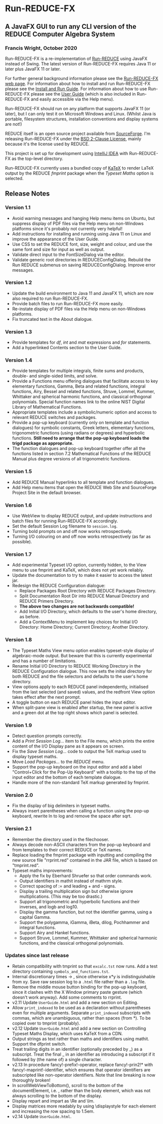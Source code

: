 # Run-REDUCE-FX

## A JavaFX GUI to run any CLI version of the REDUCE Computer Algebra System

### Francis Wright, October 2020

Run-REDUCE-FX is a re-implementation of
[Run-REDUCE](https://fjwright.github.io/Run-REDUCE/) using JavaFX
instead of Swing.  The latest version of Run-REDUCE-FX requires Java
11 or later plus JavaFX 11 or later.

For further general background information please see the
[Run-REDUCE-FX web page](https://fjwright.github.io/Run-REDUCE-FX/).
For information about how to install and run Run-REDUCE-FX please see
the [Install and Run
Guide](https://fjwright.github.io/Run-REDUCE-FX/InstallAndRun.html).
For information about how to use Run-REDUCE-FX please see the [User
Guide](https://fjwright.github.io/Run-REDUCE-FX/UserGuide.html) (which
is also included in Run-REDUCE-FX and easily accessible via the Help
menu).

Run-REDUCE-FX should run on any platform that supports JavaFX 11 (or
later), but I can only test it on Microsoft Windows and Linux.
(Whilst Java is portable, filesystem structures, installation
conventions and display systems are not!)

REDUCE itself is an open source project available from
[SourceForge](https://sourceforge.net/projects/reduce-algebra/).  I'm
releasing Run-REDUCE-FX under the [BSD 2-Clause License](LICENSE),
mainly because it's the license used by REDUCE.

This project is set up for development using [IntelliJ
IDEA](https://www.jetbrains.com/idea/) with Run-REDUCE-FX as the
top-level directory.

Run-REDUCE-FX currently uses a bundled copy of
[KaTeX](https://katex.org/) to render LaTeX output by the REDUCE
*fmprint* package when the *Typeset Maths* option is selected.

## Release Notes

### Version 1.1

* Avoid warning messages and hanging Help menu items on Ubuntu, but
  suppress display of PDF files via the Help menu on non-Windows
  platforms since it's probably not currently very helpful!
* Add instructions for installing and running using Java 11 on Linux
  and improve the appearance of the User Guide.
* Use CSS to set the REDUCE font, size, weight and colour, and use the
  same font and size for input as well as output.
* Validate direct input to the FontSizeDialog via the editor.
* Validate generic root directories in REDUCEConfigDialog.  Rebuild
  the Run REDUCE submenus on saving REDUCEConfigDialog.  Improve error
  messages.

### Version 1.2

* Update the build environment to Java 11 and JavaFX 11, which are now
  also required to run Run-REDUCE-FX.
* Provide batch files to run Run-REDUCE-FX more easily.
* Re-instate display of PDF files via the Help menu on non-Windows
  platforms.
* Fix truncated text in the About dialogue.

### Version 1.3

* Provide templates for *df*, *int* and *mat* expressions and *for*
  statements.
* Add a hyperlinked Contents section to the User Guide.

### Version 1.4

* Provide templates for multiple integrals, finite sums and products,
  double- and single-sided limits, and solve.
* Provide a Functions menu offering dialogues that facilitate access
  to key elementary functions, Gamma, Beta and related functions,
  integral functions, Airy, Bessel and related functions, Struve,
  Lommel, Kummer, Whittaker and spherical harmonic functions, and
  classical orthogonal polynomials.  Special function names link to
  the online NIST Digital Library of Mathematical Functions.
* Appropriate templates include a symbolic/numeric option and access
  to relevant REDUCE switches and packages.
* Provide a pop-up keyboard (currently only on template and function
  dialogues) for symbolic constants, Greek letters, elementary
  functions, trigonometric functions (using radians or degrees) and
  hyperbolic functions.  **Still need to arrange that the pop-up
  keyboard loads the trigd package as appropriate.**
* The function dialogues and pop-up keyboard together offer all the
  functions listed in section 7.2 Mathematical Functions of the REDUCE
  Manual plus degree versions of all trigonometric functions.

### Version 1.5

* Add REDUCE Manual hyperlinks to all template and function dialogues.
* Add Help menu items that open the REDUCE Web Site and SourceForge
  Project Site in the default browser.

### Version 1.6

* Use WebView to display REDUCE output, and update instructions and
  batch files for running Run-REDUCE-FX accordingly.
* Set the default Session Log filename to `session.log`.
* Turning bold prompts on and off now works retrospectively.
* Turning I/O colouring on and off now works retrospectively (as far
  as possible).

### Version 1.7

* Add experimental Typeset I/O option, currently hidden, to the View
  menu to use fmprint and KaTeX, which does not yet work reliably.
* Update the documentation to try to make it easier to access the
  latest jar.
* Redesign the REDUCE Configuration dialogue:
  - Replace Packages Root Directory with REDUCE Packages Directory.
  - Split Documentation Root Dir into REDUCE Manual Directory and
    REDUCE Primers Directory.
  - **The above two changes are not backwards compatible!**
  - Add Initial I/O Directory, which defaults to the user's home
    directory, as before.
  - Add a ContextMenu to implement key choices for Initial I/O
    Directory: Home Directory; Current Directory; Another Directory.

### Version 1.8

* The Typeset Maths View menu option enables typeset-style display of
  algebraic-mode output.  But beware that this is currently
  experimental and has a number of limitations.
* Rename Initial I/O Directory to REDUCE Working Directory in the
  REDUCE Configuration dialogue.  This now sets the initial directory
  for both REDUCE and the file selectors and defaults to the user's
  home directory.
* View options apply to each REDUCE panel independently, initialised
  from the last selected (and saved) values, and the redfront View
  option takes effect after the next prompt.
* A toggle button on each REDUCE panel hides the input editor.
* When split-pane view is enabled after startup, the new panel is
  active and a green dot at the top right shows which panel is
  selected.

### Version 1.9

* Detect question prompts correctly.
* Add a *Print Session Log...* item to the File menu, which prints the
  entire content of the I/O Display pane as it appears on screen.
* Fix the *Save Session Log...* code to output the TeX markup used to
  display typeset maths.
* Move *Load Packages...* to the *REDUCE* menu.
* Support the pop-up keyboard on the input editor and add a label
  "Control+Click for the Pop-Up Keyboard" with a tooltip to the top of
  the input editor and the bottom of each template dialogue.
* Handle more of the non-standard TeX markup generated by fmprint.

### Version 2.0

* Fix the display of big delimiters in typeset maths.
* Always insert parentheses when calling a function using the pop-up
  keyboard, rewrite ln to log and remove the space after sqrt.

### Version 2.1

* Remember the directory used in the filechooser.
* Always decode non-ASCII characters from the pop-up keyboard and from
  templates to their correct REDUCE or TeX names.
* Replace loading the fmprint package with inputting and compiling the
  new source file "rrprint.red" contained in the JAR file, which is
  based on "tmprint.red".
* Typeset maths improvements:
  * Apply the fix by Eberhard Shruefer so that order commands work.
  * Output identifiers in mathit instead of mathrm style.
  * Correct spacing of := and leading + and - signs.
  * Display a trailing multiplication sign but otherwise ignore
    multiplications.  (This may be too drastic.)
  * Support all trigonometric and hyperbolic functions and their
    inverses, and logb and log10.
  * Display the gamma function, but not the identifier gamma, using a
    capital Gamma.
  * Support the polygamma, iGamma, iBeta, dilog, Pochhammer and
    integral functions.
  * Support Airy and Hankel functions.
  * Support Struve, Lommel, Kummer, Whittaker and spherical harmonic
    functions, and the classical orthogonal polynomials.

### Updates since last release

* Retain compatibility with tmprint so that `excalc.tst` now runs.
  Add a test directory containing `symbols_and_functions.tst`.
* Internal discretionary times -> \, since otherwise x*y is
  indistinguishable from xy.  Save raw session log to a `.html` file
  rather than a `.log` file.
* Remove the middle mouse button binding for the pop-up keyboard,
  since it clashes with the X Window primary paste gesture (which
  doesn't work anyway).  Add some comments to rrprint.
* v2.11 Update `UserGuide.html` and add a new section on Editing.
* Allow `print_indexed` to be used as a declaration without
  parentheses even for multiple arguments.  Separate `print_indexed`
  subscripts with commas, which are unambiguous, rather than spaces
  (from \*).  To be copied over to tmprint (probably).
* v2.12 Update `UserGuide.html` and add a new section on Controlling
  Typeset Maths Display, which uses KaTeX from a CDN.
* Output strings as text rather than maths and identifiers using
  mathit.  Support the dfprint switch.
* Treat trailing digits in an identifier (optionally preceded by _) as
  a subscript.  Treat the final _ in an identifier as introducing a
  subscript if it followed by (the name of) a single character.
* v2.13 In procedure fancy!-prefix!-operator, replace fancy!-prin2!*
  with fancy!-maprint!-identifier, which ensures that operator
  identifiers are subscripted like non-operator identifiers.  Note
  that line breaking is now thoroughly broken!
* In scrollWebViewToBottom(), scroll to the bottom of the
  documentElement, i.e. <html>, rather than the body element, which
  was not always scrolling to the bottom of the display.
* Display repart and impart as \Re and \Im.
* Display matrices more readably by using \displaystyle for each
  element and increasing the row spacing to 1.5em.
* v2.14 Update `UserGuide.html`.
